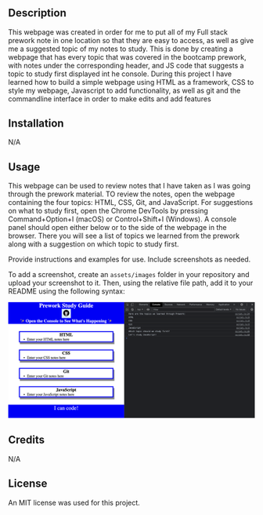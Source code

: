 # <Prework Study Guide Webpage>

## Description

This webpage was created in order for me to put all of my Full stack prework note in one location so that they are easy to access, as well as give me a suggested topic of my notes to study. This is done by creating a webpage that has every topic that was covered in the bootcamp prework, with notes under the corresponding header, and JS code that suggests a topic to study first displayed int he console. During this project I have learned how to build a simple webpage using HTML as a framework, CSS to style my webpage, Javascript to add functionality, as well as git and the commandline interface in order to make edits and add features

## Installation

N/A

## Usage

This webpage can be used to review notes that I have taken as I was going through the prework material. TO review the notes, open the webpage containing the four topics: HTML, CSS, Git, and JavaScript. For suggestions on what to study first, open the Chrome DevTools by pressing Command+Option+I (macOS) or Control+Shift+I (Windows). A console panel should open either below or to the side of the webpage in the browser. There you will see a list of topics we learned from the prework along with a suggestion on which topic to study first.

Provide instructions and examples for use. Include screenshots as needed.

To add a screenshot, create an `assets/images` folder in your repository and upload your screenshot to it. Then, using the relative file path, add it to your README using the following syntax:

![prework_study_guide_usage](prework-study-guide\assets\prework_study_guide_usage.png)

## Credits

N/A

## License

An MIT license was used for this project.
